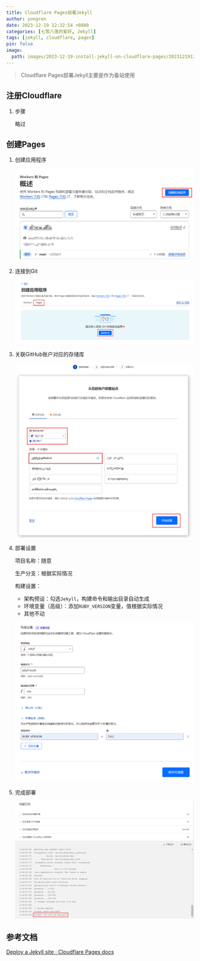 ```yaml
---
title: Cloudflare Pages部署Jekyll
author: yongren
date: 2023-12-19 12:32:54 +0800
categories: [七零八落的爱好, Jekyll]
tags: [jekyll, cloudflare, pages]
pin: false
image:
  path: images/2023-12-19-install-jekyll-on-cloudflare-pages/202312191237181.png
---
```


> Cloudflare Pages部署Jekyll主要是作为备站使用

## 注册Cloudflare

1. 步骤

   略过

## 创建Pages

1. 创建应用程序

   ![Snipaste_2023-12-19_12-52-28](images/2023-12-19-install-jekyll-on-cloudflare-pages/202312191252528.png)

2. 连接到Git

   ![image-20231219125409452](images/2023-12-19-install-jekyll-on-cloudflare-pages/202312191254505.png)

3. 关联GitHub账户对应的存储库

   ![image-20231219125704437](images/2023-12-19-install-jekyll-on-cloudflare-pages/202312191257505.png)

4. 部署设置

   项目名称：随意

   生产分支：根据实际情况

   构建设置：

   - 架构预设：勾选`Jekyll`，构建命令和输出目录自动生成
   - 环境变量（高级）：添加`RUBY_VERSION`变量，值根据实际情况
   - 其他不动

   ![image-20231219130509739](images/2023-12-19-install-jekyll-on-cloudflare-pages/202312191305791.png)

5. 完成部署

   ![image-20231219130819608](images/2023-12-19-install-jekyll-on-cloudflare-pages/202312191308671.png)

## 参考文档

[Deploy a Jekyll site · Cloudflare Pages docs](https://developers.cloudflare.com/pages/framework-guides/deploy-a-jekyll-site/)
